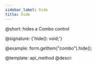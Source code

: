 ```yaml
---
sidebar_label: hide
title: hide
---          
```


@short: hides a Combo control

@signature: {'hide(): void;'}

@example:
form.getItem("combo").hide(); 


@template: api_method
@descr:



